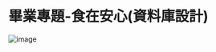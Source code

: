 # 畢業專題-食在安心(資料庫設計)

![image](https://user-images.githubusercontent.com/81628204/172119166-bf623977-c7ba-4faa-aa82-b78706985422.jpg)
